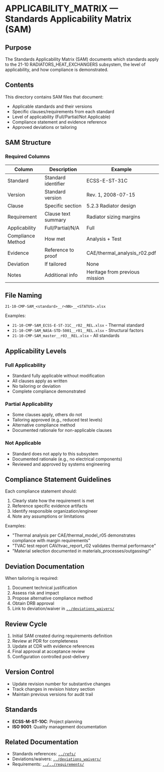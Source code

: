 # APPLICABILITY_MATRIX — Standards Applicability Matrix (SAM)

## Purpose

The Standards Applicability Matrix (SAM) documents which standards apply to the 21-10 RADIATORS_HEAT_EXCHANGERS subsystem, the level of applicability, and how compliance is demonstrated.

## Contents

This directory contains SAM files that document:
- Applicable standards and their versions
- Specific clauses/requirements from each standard
- Level of applicability (Full/Partial/Not Applicable)
- Compliance statement and evidence reference
- Approved deviations or tailoring

## SAM Structure

### Required Columns

| Column | Description | Example |
|--------|-------------|---------|
| Standard | Standard identifier | ECSS-E-ST-31C |
| Version | Standard version | Rev. 1, 2008-07-15 |
| Clause | Specific section | 5.2.3 Radiator design |
| Requirement | Clause text summary | Radiator sizing margins |
| Applicability | Full/Partial/N/A | Full |
| Compliance Method | How met | Analysis + Test |
| Evidence | Reference to proof | CAE/thermal_analysis_r02.pdf |
| Deviation | If tailored | None |
| Notes | Additional info | Heritage from previous mission |

## File Naming

```
21-10-CMP-SAM_<standard>__r<NN>__<STATUS>.xlsx
```

Examples:
- `21-10-CMP-SAM_ECSS-E-ST-31C__r02__REL.xlsx` - Thermal standard
- `21-10-CMP-SAM_NASA-STD-5001__r01__REL.xlsx` - Structural factors
- `21-10-CMP-SAM_master__r03__REL.xlsx` - All standards

## Applicability Levels

### Full Applicability
- Standard fully applicable without modification
- All clauses apply as written
- No tailoring or deviation
- Complete compliance demonstrated

### Partial Applicability
- Some clauses apply, others do not
- Tailoring approved (e.g., reduced test levels)
- Alternative compliance method
- Documented rationale for non-applicable clauses

### Not Applicable
- Standard does not apply to this subsystem
- Documented rationale (e.g., no electrical components)
- Reviewed and approved by systems engineering

## Compliance Statement Guidelines

Each compliance statement should:
1. Clearly state how the requirement is met
2. Reference specific evidence artifacts
3. Identify responsible organization/engineer
4. Note any assumptions or limitations

Examples:
- "Thermal analysis per CAE/thermal_model_r05 demonstrates compliance with margin requirements"
- "TVAC test report CAV/tvac_report_r02 validates thermal performance"
- "Material selection documented in materials_processes/outgassing/"

## Deviation Documentation

When tailoring is required:
1. Document technical justification
2. Assess risk and impact
3. Propose alternative compliance method
4. Obtain DRB approval
5. Link to deviation/waiver in [`../deviations_waivers/`](../deviations_waivers/)

## Review Cycle

1. Initial SAM created during requirements definition
2. Review at PDR for completeness
3. Update at CDR with evidence references
4. Final approval at acceptance review
5. Configuration controlled post-delivery

## Version Control

- Update revision number for substantive changes
- Track changes in revision history section
- Maintain previous versions for audit trail

## Standards

- **ECSS-M-ST-10C**: Project planning
- **ISO 9001**: Quality management documentation

## Related Documentation

- Standards references: [`../refs/`](../refs/)
- Deviations/waivers: [`../deviations_waivers/`](../deviations_waivers/)
- Requirements: [`../../requirements/`](../../requirements/)
